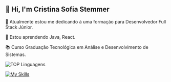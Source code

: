 ## 👋 Hi, I'm Cristina Sofia Stemmer

🔭 Atualmente estou me dedicando à uma formação para Desenvolvedor Full Stack Júnior.

🌱 Estou aprendendo Java, React.

📚 Curso Graduação Tecnológica em Análise e Desenvolvimento de Sistemas.

![TOP Linguagens](https://github-readme-stats.vercel.app/api/top-langs/?username=cristinasstemmer&layout=compact&theme=dracula)

[![My Skills](https://skillicons.dev/icons?i=java,js,ts,nodejs,html,css&perline=6)](https://skillicons.dev)

